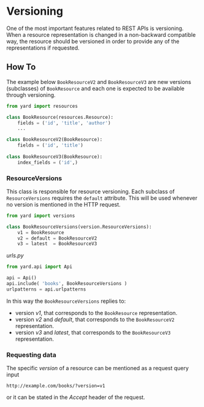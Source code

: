 # Versioning

One of the most important features related to REST APIs is versioning. When a resource representation is changed in a non-backward compatible way, the resource should be versioned in order to provide any of the representations if requested.


## How To

The example below `BookResourceV2` and `BookResourceV3` are new versions (subclasses) of `BookResource` and each one is expected to be available through versioning.

```python
from yard import resources

class BookResource(resources.Resource):
    fields = ('id', 'title', 'author')
    ...

class BookResourceV2(BookResource):
    fields = ('id', 'title')
    
class BookResourceV3(BookResource):
    index_fields = ('id',)
```    


### ResourceVersions

This class is responsible for resource versioning. Each subclass of `ResourceVersions` requires the `default` attribute. This will be used whenever no version is mentioned in the HTTP request.

```python
from yard import versions

class BookResourceVersions(version.ResourceVersions):
    v1 = BookResource
    v2 = default = BookResourceV2
    v3 = latest  = BookResourceV3
```    

*urls.py*

```python
from yard.api import Api

api = Api()
api.include( 'books', BookResourceVersions )
urlpatterns = api.urlpatterns
```

In this way the `BookResourceVersions` replies to:

- version *v1*, that corresponds to the `BookResource` representation.
- version *v2* and *default*, that corresponds to the `BookResourceV2` representation.
- version *v3* and *latest*, that corresponds to the `BookResourceV3` representation.


### Requesting data

The specific *version* of a resource can be mentioned as a request query input

    http://example.com/books/?version=v1

or it can be stated in the *Accept* header of the request.
